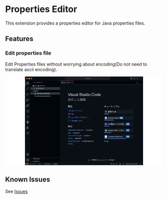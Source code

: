 # Properties Editor

This extension provides a properties editor for Java properties files.

## Features

### Edit properties file

Edit Properties files without worrying about encoding(Do not need to translate ascii encoding).

![Edit properties file](https://github.com/kuju63/properties-editor/blob/564065ac8c6ef9e5e83dd0baf0ede48d6a5d7c17/images/feature_save_file.gif)

## Known Issues

See [Issues](https://github.com/kuju63/properties-editor/issues)
